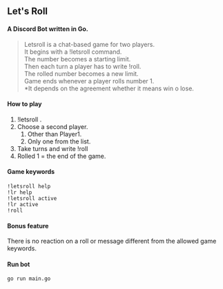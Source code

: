 ## Let's Roll
#### A Discord Bot written in Go.

> Letsroll is a chat-based game for two players.  
It begins with a !letsroll <number> command.  
The number becomes a starting limit.  
Then each turn a player has to write !roll.  
The rolled number becomes a new limit.  
Game ends whenever a player rolls number 1.  
*It depends on the agreement whether it means win o lose.

#### How to play
1. !letsroll <number>.
2. Choose a second player.
    1. Other than Player1.
    2. Only one from the list.
3. Take turns and write !roll
4. Rolled 1 = the end of the game.

#### Game keywords
```
!letsroll help  
!lr help  
!letsroll active  
!lr active  
!roll
```

#### Bonus feature
There is no reaction on a roll or message different from the allowed game keywords.

#### Run bot
```sh
go run main.go
```
